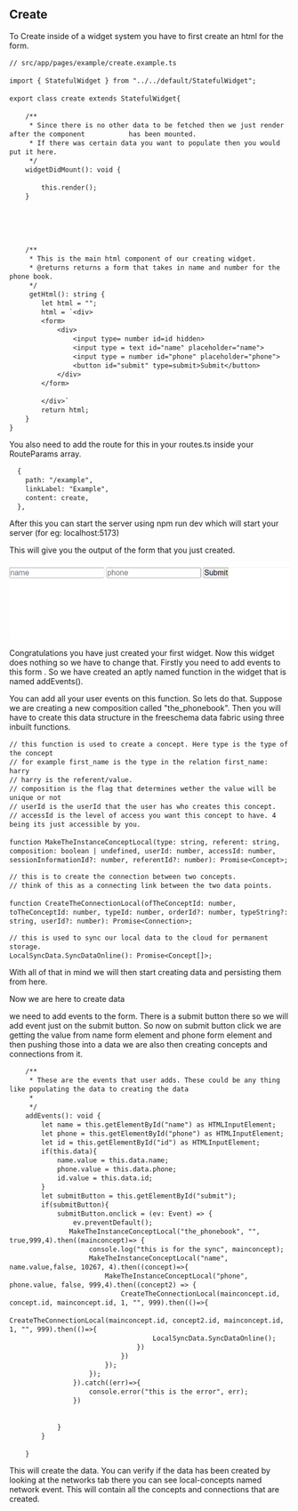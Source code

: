 ## Create



To Create inside of a widget system you have to first create an html for the form.

```
// src/app/pages/example/create.example.ts

import { StatefulWidget } from "../../default/StatefulWidget";

export class create extends StatefulWidget{

    /**
     * Since there is no other data to be fetched then we just render after the component 			has been mounted.
     * If there was certain data you want to populate then you would put it here.
     */
    widgetDidMount(): void {

        this.render();
    }





    /**
     * This is the main html component of our creating widget.
     * @returns returns a form that takes in name and number for the phone book.
     */
     getHtml(): string {
        let html = "";
        html = `<div>
        <form>
            <div>
                <input type= number id=id hidden>
                <input type = text id="name" placeholder="name">
                <input type = number id="phone" placeholder="phone">
                <button id="submit" type=submit>Submit</button>
            </div>
        </form>

        </div>`
        return html;
    }
}
```



You also need to add the route for this in your routes.ts inside your RouteParams array.



```
  {
    path: "/example",
    linkLabel: "Example",
    content: create,
  },
```





After this you can start the server using npm run dev which will start your server  (for eg: localhost:5173)





This will give you the output of the form that you just created.

![local_to_real_nodes](images/create.png)



Congratulations you have just created your first widget. Now this widget does nothing so we have to change that. Firstly you need to add events to this form . So we have created an aptly named function in the widget that is named addEvents().

 You can add all your user events on this function. So lets do that. Suppose we are creating a new composition called "the_phonebook". Then you will have to create this data structure in the freeschema data fabric using three inbuilt functions. 

```
// this function is used to create a concept. Here type is the type of the concept
// for example first_name is the type in the relation first_name: harry
// harry is the referent/value.
// composition is the flag that determines wether the value will be unique or not 
// userId is the userId that the user has who creates this concept.
// accessId is the level of access you want this concept to have. 4 being its just accessible by you.

function MakeTheInstanceConceptLocal(type: string, referent: string, composition: boolean | undefined, userId: number, accessId: number, sessionInformationId?: number, referentId?: number): Promise<Concept>;
```

```
// this is to create the connection between two concepts.
// think of this as a connecting link between the two data points.

function CreateTheConnectionLocal(ofTheConceptId: number, toTheConceptId: number, typeId: number, orderId?: number, typeString?: string, userId?: number): Promise<Connection>;
```

```
// this is used to sync our local data to the cloud for permanent storage.
LocalSyncData.SyncDataOnline(): Promise<Concept[]>;
```





With all of that in mind we will then start creating data and persisting them from here.

Now we are here to create data

we need to add events to the form. There is a submit button there so we will add event just on the submit button. So now on submit button click we are getting the value from name form element and phone form element and then pushing those into a data we are also then creating concepts and connections from it.

```
    /**
     * These are the events that user adds. These could be any thing like populating the data to creating the data
     * 
     */
    addEvents(): void {
        let name = this.getElementById("name") as HTMLInputElement;
        let phone = this.getElementById("phone") as HTMLInputElement;
        let id = this.getElementById("id") as HTMLInputElement;
        if(this.data){
            name.value = this.data.name;
            phone.value = this.data.phone;
            id.value = this.data.id;
        }
        let submitButton = this.getElementById("submit");
        if(submitButton){
            submitButton.onclick = (ev: Event) => {
                ev.preventDefault();
               MakeTheInstanceConceptLocal("the_phonebook", "", true,999,4).then((mainconcept)=> {
                    console.log("this is for the sync", mainconcept);
                    MakeTheInstanceConceptLocal("name", name.value,false, 10267, 4).then((concept)=>{
                        MakeTheInstanceConceptLocal("phone", phone.value, false, 999,4).then((concept2) => {
                            CreateTheConnectionLocal(mainconcept.id, concept.id, mainconcept.id, 1, "", 999).then(()=>{
                                CreateTheConnectionLocal(mainconcept.id, concept2.id, mainconcept.id, 1, "", 999).then(()=>{
                                    LocalSyncData.SyncDataOnline();
                                })
                            })
                        });
                    });
                }).catch((err)=>{
                    console.error("this is the error", err);
                })
    
                
            }
        }

    }
```



This will create the data. You can verify if the data has been created by looking at the networks tab there you can see local-concepts named network event. This will contain all the concepts and connections that are created.

